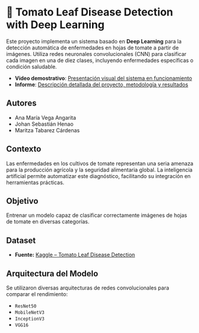# 🍅 Tomato Leaf Disease Detection with Deep Learning

Este proyecto implementa un sistema basado en **Deep Learning** para la detección automática de enfermedades en hojas de tomate a partir de imágenes. Utiliza redes neuronales convolucionales (CNN) para clasificar cada imagen en una de diez clases, incluyendo enfermedades específicas o condición saludable.


- **Video demostrativo**: [Presentación visual del sistema en funcionamiento](https://www.youtube.com/watch?v=qrI-pqzGsrM)
- **Informe**: [Descripción detallada del proyecto, metodología y resultados ](https://drive.google.com/file/d/1IrSAL6EuTbp8NIewJ9EMLlxS0__9k5hX/view?usp=sharing)  


## Autores

- Ana María Vega Angarita  
- Johan Sebastián Henao  
- Maritza Tabarez Cárdenas


## Contexto

Las enfermedades en los cultivos de tomate representan una seria amenaza para la producción agrícola y la seguridad alimentaria global. La inteligencia artificial permite automatizar este diagnóstico, facilitando su integración en herramientas prácticas.


## Objetivo

Entrenar un modelo capaz de clasificar correctamente imágenes de hojas de tomate en diversas categorías.


## Dataset

- **Fuente:** [Kaggle – Tomato Leaf Disease Detection](https://www.kaggle.com/datasets/kaustubhb999/tomatoleaf/)
  

## Arquitectura del Modelo

Se utilizaron diversas arquitecturas de redes convolucionales para comparar el rendimiento:

- `ResNet50`  
- `MobileNetV3`  
- `InceptionV3`  
- `VGG16`  

